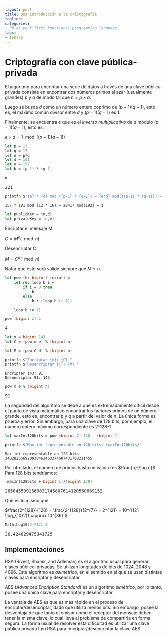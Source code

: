 ```yaml
---
layout: post
title: Una introducción a la criptografía
tagline: 
categories: 
- F# as your first functional programming language
tags:
- fsharp
---
```


# Criptografía con clave pública-privada

El algoritmo para encriptar una serie de datos a través de una clave pública-privada consiste en encontrar dos números primos al azar (usualmente grandes) $p$ y $q$ de modo tal que $n = p \times q$.

Luego se busca $d$ como un número entero coprimo de $(p-1)(q-1)$, esto es, el máximo común divisor entre $d$ y $(p-1)(q-1)$ es 1. 

Finalmente, se encuentra $e$ que es el _inverso multiplicativo_ de $d$ módulo $(p-1)(q-1)$, esto es:

$e \times d = 1 \mod ((p-1)(q-1))$



```fsharp
let p = 13
let q = 17
let n = p*q 
let d = 181 
let e = 157 
let b = (p-1) * (q-1)

n
```


<div class="dni-plaintext"><pre>221</pre></div><style>
.dni-code-hint {
    font-style: italic;
    overflow: hidden;
    white-space: nowrap;
}
.dni-treeview {
    white-space: nowrap;
}
.dni-treeview td {
    vertical-align: top;
    text-align: start;
}
details.dni-treeview {
    padding-left: 1em;
}
table td {
    text-align: start;
}
table tr { 
    vertical-align: top; 
    margin: 0em 0px;
}
table tr td pre 
{ 
    vertical-align: top !important; 
    margin: 0em 0px !important;
} 
table th {
    text-align: start;
}
</style>


```fsharp
printfn $"{e} * {d} mod ({p-1} * {q-1}) = {e*d} mod({(p-1) * (q-1)}) = {e*d % b}"
```

    157 * 181 mod (12 * 16) = 28417 mod(192) = 1


```fsharp
let publicKey = (n,d)
let privateKey = (n,e)
```

Encriptar el mensaje M 

$C = M^e (\mod n)$

Desencriptar C

$M = C^d (\mod n)$ 

Notar que esto será válido siempre que $M \le n$.

```fsharp
let pow (b: bigint) (e:int) =
    let rec loop b i = 
        if i = 0 then 
            b
        else 
            b * (loop b (i-1))

    loop b (e-1)         

```

```fsharp
pow (bigint 2) 2
```


<div class="dni-plaintext"><pre>4</pre></div><style>
.dni-code-hint {
    font-style: italic;
    overflow: hidden;
    white-space: nowrap;
}
.dni-treeview {
    white-space: nowrap;
}
.dni-treeview td {
    vertical-align: top;
    text-align: start;
}
details.dni-treeview {
    padding-left: 1em;
}
table td {
    text-align: start;
}
table tr { 
    vertical-align: top; 
    margin: 0em 0px;
}
table tr td pre 
{ 
    vertical-align: top !important; 
    margin: 0em 0px !important;
} 
table th {
    text-align: start;
}
</style>


```fsharp
let m = bigint 143
let C = (pow m e) % (bigint n) 

let M = (pow C d) % (bigint n) 

printfn $"Encriptar {m}: {C} "
printfn $"Desencriptar {C}: {M} "

```

    Encriptar 143: 91 
    Desencriptar 91: 143 


```fsharp
pow m e % (bigint n) 
```


<div class="dni-plaintext"><pre>91</pre></div><style>
.dni-code-hint {
    font-style: italic;
    overflow: hidden;
    white-space: nowrap;
}
.dni-treeview {
    white-space: nowrap;
}
.dni-treeview td {
    vertical-align: top;
    text-align: start;
}
details.dni-treeview {
    padding-left: 1em;
}
table td {
    text-align: start;
}
table tr { 
    vertical-align: top; 
    margin: 0em 0px;
}
table tr td pre 
{ 
    vertical-align: top !important; 
    margin: 0em 0px !important;
} 
table th {
    text-align: start;
}
</style>


La seguridad del algoritmo se debe a que es extremadamente difícil desde el punto de vista matemático encontrar los factores primos de un número grande, esto es, encontrar p y q a partir del valor de n. La única forma es prueba y error. Sin embargo, para una clave de 128 bits, por ejemplo, el número entero máximo correspondiente es 2^128-1

```fsharp
let maxInt128bits = pow (bigint 2) 128 - (bigint 1)

printfn $"Max int representable en 128 bits: {maxInt128bits}"
```

    Max int representable en 128 bits: 340282366920938463463374607431768211455


Por otro lado, el número de primos hasta un valor $n$ es $\frac{n}{\log n}$. Para 128 bits tendríamos:

```fsharp
(maxInt128bits + bigint 1)/(bigint 128)
```


<div class="dni-plaintext"><pre>2658455991569831745807614120560689152</pre></div><style>
.dni-code-hint {
    font-style: italic;
    overflow: hidden;
    white-space: nowrap;
}
.dni-treeview {
    white-space: nowrap;
}
.dni-treeview td {
    vertical-align: top;
    text-align: start;
}
details.dni-treeview {
    padding-left: 1em;
}
table td {
    text-align: start;
}
table tr { 
    vertical-align: top; 
    margin: 0em 0px;
}
table tr td pre 
{ 
    vertical-align: top !important; 
    margin: 0em 0px !important;
} 
table th {
    text-align: start;
}
</style>


Que es lo mismo que 

$\frac{2^{128}}{128} = \frac{2^{128}}{2^{7}} = 2^{121} = 10^{(121 \log_{10}2)} \approx 10^{36} $

```fsharp
Math.Log10(2)*121.0
```


<div class="dni-plaintext"><pre>36.424629475341725</pre></div><style>
.dni-code-hint {
    font-style: italic;
    overflow: hidden;
    white-space: nowrap;
}
.dni-treeview {
    white-space: nowrap;
}
.dni-treeview td {
    vertical-align: top;
    text-align: start;
}
details.dni-treeview {
    padding-left: 1em;
}
table td {
    text-align: start;
}
table tr { 
    vertical-align: top; 
    margin: 0em 0px;
}
table tr td pre 
{ 
    vertical-align: top !important; 
    margin: 0em 0px !important;
} 
table th {
    text-align: start;
}
</style>


## Implementaciones

RSA (Rivest, Shamir, and Adleman) es el algoritmo usual para generar claves público-privadas. Se utilizan longitudes de bits de 1024, 2048 y 4096. Este algoritmo es _asimétrico_, en el sentido en el que se usan distintas claves para encriptar y desencriptar.

AES (_Advanced Encription Standard_) es un algoritmo _simétrico_, por lo tanto, posee una única clave para encriptar y desencriptar. 

La ventaja de AES es que es más rápido en el proceso de encriptar/desencriptar, dado que utiliza menos bits. Sin embargo, posee la desventaja de que tanto el emisor como el receptor del mensaje deben tener la misma clave, lo cual lleva al problema de compartirla en forma segura. La forma usual de resolver esta dificultad es utilizar una clave público privada tipo RSA para encriptar/desencriptar la clave AES.
